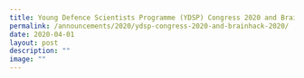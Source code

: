 ```yaml
---
title: Young Defence Scientists Programme (YDSP) Congress 2020 and BrainHack 2020
permalink: /announcements/2020/ydsp-congress-2020-and-brainhack-2020/
date: 2020-04-01
layout: post
description: ""
image: ""
---
```

